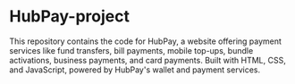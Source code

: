 # HubPay-project
This repository contains the code for HubPay, a website offering payment services like fund transfers, bill payments, mobile top-ups, bundle activations, business payments, and card payments. Built with HTML, CSS, and JavaScript, powered by HubPay's wallet and payment services.
